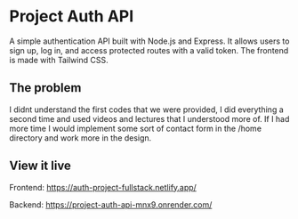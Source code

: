 # Project Auth API

A simple authentication API built with Node.js and Express. It allows users to sign up, log in, and access protected routes with a valid token. The frontend is made with Tailwind CSS.


## The problem

I didnt understand the first codes that we were provided, I did everything a second time and used videos and lectures that I understood more of. If I had more time I would implement some sort of contact form in the /home directory and work more in the design.


## View it live

Frontend: https://auth-project-fullstack.netlify.app/

Backend: https://project-auth-api-mnx9.onrender.com/
